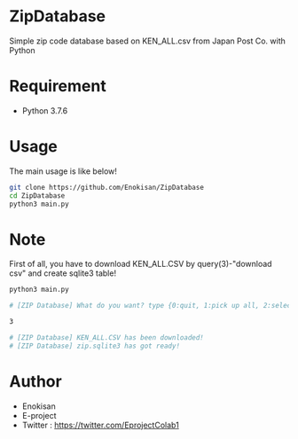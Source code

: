 # ZipDatabase
Simple zip code database based on KEN_ALL.csv from Japan Post Co. with Python

# Requirement
 
* Python 3.7.6

# Usage
The main usage is like below!
```bash
git clone https://github.com/Enokisan/ZipDatabase
cd ZipDatabase
python3 main.py
```

# Note
First of all, you have to download KEN_ALL.CSV by query(3)-"download csv" and create sqlite3 table!

```bash
python3 main.py

# [ZIP Database] What do you want? type {0:quit, 1:pick up all, 2:select area, 3: download csv and create table}

3

# [ZIP Database] KEN_ALL.CSV has been downloaded!
# [ZIP Database] zip.sqlite3 has got ready!

```

# Author
 
* Enokisan
* E-project
* Twitter : https://twitter.com/EprojectColab1

